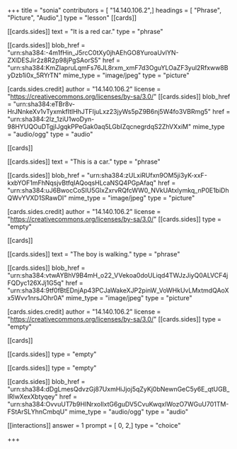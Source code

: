 +++
title = "sonia"
contributors = [ "14.140.106.2",]
headings = [ "Phrase", "Picture", "Audio",]
type = "lesson"
[[cards]]

[[cards.sides]]
text = "It is a red car."
type = "phrase"

[[cards.sides]]
blob_href = "urn:sha384:-4m1fHin_J5rcC0tXy0jhAEhGO8YuroaUvlYN-ZXlDESJir2z8R2p98jPgSAorS5"
href = "urn:sha384:KmZIapruLqmFs76JL8rxm_xmF7d3OguYLOaZF3yul2Rfxww8ByDzb1i0x_5RYrTN"
mime_type = "image/jpeg"
type = "picture"

[cards.sides.credit]
author = "14.140.106.2"
license = "https://creativecommons.org/licenses/by-sa/3.0/"
[[cards.sides]]
blob_href = "urn:sha384:eTBr8v-HrJNnkeXv1vTyxmkfItlHhJTFIjuLxz23jyWs5pZ9B6nj5W4fo3VBRmg5"
href = "urn:sha384:2lz_1ziU1woDyn-98HYUQOuDTgjIJgqkPPeGak0aq5LGbIZqcnegrdqS2ZhVXxiM"
mime_type = "audio/ogg"
type = "audio"

[[cards]]

[[cards.sides]]
text = "This is a car."
type = "phrase"

[[cards.sides]]
blob_href = "urn:sha384:zULxiRUfxn9OM5ji3yK-xxF-kxbYOF1mFhNqsjvBtfqIAQoqsHLcaNSQ4PGpAfaq"
href = "urn:sha384:uJ6BwocCoSIU5GlxZxrvRQfcWW0_NVkUAtxlymkq_nP0E1biDhQWvYVXD1SRawDI"
mime_type = "image/jpeg"
type = "picture"

[cards.sides.credit]
author = "14.140.106.2"
license = "https://creativecommons.org/licenses/by-sa/3.0/"
[[cards.sides]]
type = "empty"

[[cards]]

[[cards.sides]]
text = "The boy is walking."
type = "phrase"

[[cards.sides]]
blob_href = "urn:sha384:vtwAYBhV9B4mH_o22_VVekoa0doULiqd4TWJzJiyQ0ALVCF4jFQDyc126XJj1G5q"
href = "urn:sha384:9tf0fBtEDnjAp43PCJaWakeXJP2pinW_VoWHkUvLMxtmdQAoXx5Wvv1nrsJOhr0A"
mime_type = "image/jpeg"
type = "picture"

[cards.sides.credit]
author = "14.140.106.2"
license = "https://creativecommons.org/licenses/by-sa/3.0/"
[[cards.sides]]
type = "empty"

[[cards]]

[[cards.sides]]
type = "empty"

[[cards.sides]]
type = "empty"

[[cards.sides]]
blob_href = "urn:sha384:dDgLmesQdvzGj87UxmHiJjoj5qZyKj0bNewnGeC5y6E_qtUGB_IRlwXexXbtyqey"
href = "urn:sha384:OvvuUT7b9HINrxoIlxtG6guDV5CvuKwqxlWozO7WGuU701TM-FStArSLYhnCmbqU"
mime_type = "audio/ogg"
type = "audio"

[[interactions]]
answer = 1
prompt = [ 0, 2,]
type = "choice"

+++
